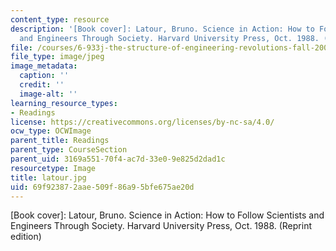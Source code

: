 ```yaml
---
content_type: resource
description: '[Book cover]: Latour, Bruno. Science in Action: How to Follow Scientists
  and Engineers Through Society. Harvard University Press, Oct. 1988. (Reprint edition)'
file: /courses/6-933j-the-structure-of-engineering-revolutions-fall-2001/69f923872aae509f86a95bfe675ae20d_latour.jpg
file_type: image/jpeg
image_metadata:
  caption: ''
  credit: ''
  image-alt: ''
learning_resource_types:
- Readings
license: https://creativecommons.org/licenses/by-nc-sa/4.0/
ocw_type: OCWImage
parent_title: Readings
parent_type: CourseSection
parent_uid: 3169a551-70f4-ac7d-33e0-9e825d2dad1c
resourcetype: Image
title: latour.jpg
uid: 69f92387-2aae-509f-86a9-5bfe675ae20d
---
```

[Book cover]: Latour, Bruno. Science in Action: How to Follow Scientists and Engineers Through Society. Harvard University Press, Oct. 1988. (Reprint edition)
